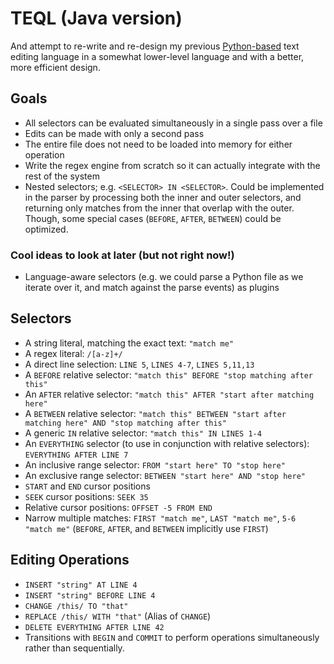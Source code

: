 # TEQL (Java version)

And attempt to re-write and re-design my previous [Python-based](https://github.com/dmjohnsson23/teql) text editing language in a somewhat lower-level language and with a better, more efficient design.

## Goals

* All selectors can be evaluated simultaneously in a single pass over a file
* Edits can be made with only a second pass
* The entire file does not need to be loaded into memory for either operation
* Write the regex engine from scratch so it can actually integrate with the rest of the system
* Nested selectors; e.g. `<SELECTOR> IN <SELECTOR>`. Could be implemented in the parser by processing both the inner and outer selectors, and returning only matches from the inner that overlap with the outer. Though, some special cases (`BEFORE`, `AFTER`, `BETWEEN`) could be optimized.

### Cool ideas to look at later (but not right now!)

* Language-aware selectors (e.g. we could parse a Python file as we iterate over it, and match against the parse events) as plugins

## Selectors

* A string literal, matching the exact text: `"match me"`
* A regex literal: `/[a-z]+/`
* A direct line selection: `LINE 5`, `LINES 4-7`, `LINES 5,11,13`
* A `BEFORE` relative selector: `"match this" BEFORE "stop matching after this"`
* An `AFTER` relative selector: `"match this" AFTER "start after matching here"`
* A `BETWEEN` relative selector: `"match this" BETWEEN "start after matching here" AND "stop matching after this"`
* A generic `IN` relative selector: `"match this" IN LINES 1-4`
* An `EVERYTHING` selector (to use in conjunction with relative selectors): `EVERYTHING AFTER LINE 7`
* An inclusive range selector: `FROM "start here" TO "stop here"`
* An exclusive range selector: `BETWEEN "start here" AND "stop here"`
* `START` and `END` cursor positions
* `SEEK` cursor positions: `SEEK 35`
* Relative cursor positions: `OFFSET -5 FROM END`
* Narrow multiple matches: `FIRST "match me"`, `LAST "match me"`, `5-6 "match me"` (`BEFORE`, `AFTER`, and `BETWEEN` implicitly use `FIRST`)

## Editing Operations

* `INSERT "string" AT LINE 4`
* `INSERT "string" BEFORE LINE 4`
* `CHANGE /this/ TO "that"`
* `REPLACE /this/ WITH "that"` (Alias of `CHANGE`)
* `DELETE EVERYTHING AFTER LINE 42`
* Transitions with `BEGIN` and `COMMIT` to perform operations simultaneously rather than sequentially.
